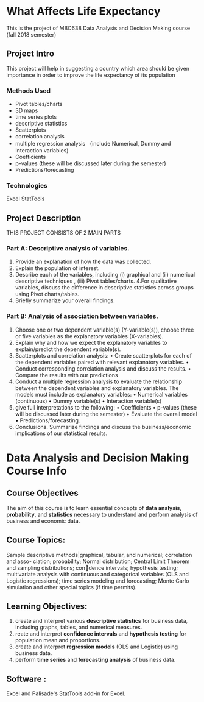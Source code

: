 # What Affects Life Expectancy
This is the project of MBC638 Data Analysis and Decision Making course (fall 2018 semester)
## Project Intro
This project will help in suggesting a country which area should be given importance in order to improve the life expectancy of its population
### Methods Used
* Pivot tables/charts
* 3D maps 
* time series plots
* descriptive statistics
* Scatterplots
* correlation analysis
* multiple regression analysis （include Numerical, Dummy and Interaction variables)
* Coefficients
* p-values (these will be discussed later during the semester)
* Predictions/forecasting
### Technologies
Excel
StatTools
## Project Description
THIS PROJECT CONSISTS OF 2 MAIN PARTS
### Part A: Descriptive analysis of variables.
1. Provide an explanation of how the data was collected. 
2. Explain the population of interest.
3. Describe each of the variables, including (i) graphical and (ii) numerical descriptive techniques , (iii) Pivot tables/charts. 
4.For qualitative variables, discuss the difference in descriptive statistics across groups using Pivot charts/tables.
5. Briefly summarize your overall findings.
###  Part B: Analysis of association between variables.
1. Choose one or two dependent variable(s) (Y-variable(s)), choose three or five variables as the explanatory variables (X-variables).
2. Explain why and how we expect the explanatory variables to explain/predict the dependent variable(s). 
3. Scatterplots and correlation analysis: 
• Create scatterplots for each of the dependent variables paired with relevant explanatory variables. 
• Conduct corresponding correlation analysis and discuss the results.
• Compare the results with our predictions
4. Conduct a multiple regression analysis to evaluate the relationship between the dependent variables and explanatory variables. The models must include as explanatory variables:
• Numerical variables (continuous)
• Dummy variable(s)
• Interaction variable(s)
5. give full interpretations to the following:
• Coefficients
• p-values (these will be discussed later during the semester)
• Evaluate the overall model
• Predictions/forecasting.
6. Conclusions. Summarize findings and discuss the business/economic implications of our statistical results. 

# Data Analysis and Decision Making Course Info
## Course Objectives
The aim of this course is to learn essential concepts of **data analysis**, **probability**,
and **statistics** necessary to understand and perform analysis of business and economic data.

## Course Topics: 
Sample descriptive methods|graphical, tabular, and numerical; correlation and asso-
ciation; probability; Normal distribution; Central Limit Theorem and sampling distributions; condence
intervals; hypothesis testing; multivariate analysis with continuous and categorical variables (OLS and
Logistic regressions); time series modeling and forecasting; Monte Carlo simulation and other special
topics (if time permits).

## Learning Objectives:
1. create and interpret various **descriptive statistics** for business data, including graphs, tables, and numerical measures.
2. reate and interpret **confidence intervals** and **hypothesis testing** for population mean and proportions.
3. create and interpret **regression models** (OLS and Logistic) using business data.
4. perform **time series** and **forecasting analysis** of business data.

## Software : 
Excel and Palisade's StatTools add-in for Excel.
